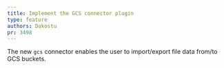 ```yaml
---
title: Implement the GCS connector plugin
type: feature
authors: Dakostu
pr: 3498
---
```


The new `gcs` connector enables the user to import/export file data from/to GCS
buckets.
